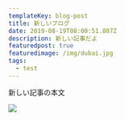 ```yaml
---
templateKey: blog-post
title: 新しいブログ
date: 2019-08-19T08:00:51.807Z
description: 新しい記事だよ
featuredpost: true
featuredimage: /img/dubai.jpg
tags:
  - test
---
```

新しい記事の本文

![](/img/dubai.jpg)
